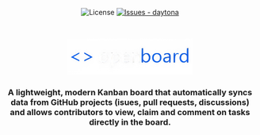 <div align="center">

![License](https://img.shields.io/badge/License-Apache--2.0-blue)
[![Issues - daytona](https://img.shields.io/github/issues/DukeSchlegel/OpenBoard)](https://github.com/DukeSchlegel/OpenBoard/issues)

</div>

&nbsp;

<div align="center">
    <picture>
        <source media="(prefers-color-sheme: dark)" srcset="https://github.com/DukeSchlegel/OpenBoard/raw/main/assets/images/OpenBoard-logotype-white.png">
        <source media="(prefers-color-sheme: light)" srcset="https://github.com/DukeSchlegel/OpenBoard/raw/main/assets/images/OpenBoard-logotype-black.png">
        <img alt="OpenBoard logo" src="https://github.com/DukeSchlegel/OpenBoard/raw/main/assets/images/OpenBoard-logotype-black.png" width="50%">
    </picture>
</div>

<h3 align="center">
    A lightweight, modern Kanban board that automatically syncs data from GitHub projects (isues, pull requests, discussions) and allows contributors to view, claim and comment on tasks directly in the board.
</h3>
